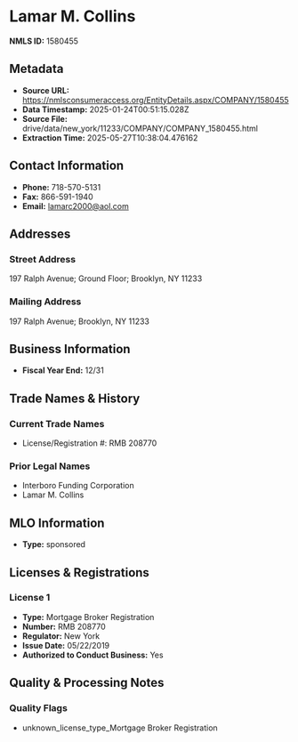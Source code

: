 # Lamar M. Collins

**NMLS ID:** 1580455

## Metadata
- **Source URL:** https://nmlsconsumeraccess.org/EntityDetails.aspx/COMPANY/1580455
- **Data Timestamp:** 2025-01-24T00:51:15.028Z
- **Source File:** drive/data/new_york/11233/COMPANY/COMPANY_1580455.html
- **Extraction Time:** 2025-05-27T10:38:04.476162

## Contact Information
- **Phone:** 718-570-5131
- **Fax:** 866-591-1940
- **Email:** lamarc2000@aol.com

## Addresses
### Street Address
197 Ralph Avenue; Ground Floor; Brooklyn, NY 11233

### Mailing Address
197 Ralph Avenue; Brooklyn, NY 11233

## Business Information
- **Fiscal Year End:** 12/31

## Trade Names & History
### Current Trade Names
- License/Registration #: RMB 208770

### Prior Legal Names
- Interboro Funding Corporation
- Lamar M. Collins

## MLO Information
- **Type:** sponsored

## Licenses & Registrations

### License 1
- **Type:** Mortgage Broker Registration
- **Number:** RMB 208770
- **Regulator:** New York
- **Issue Date:** 05/22/2019
- **Authorized to Conduct Business:** Yes

## Quality & Processing Notes
### Quality Flags
- unknown_license_type_Mortgage Broker Registration
